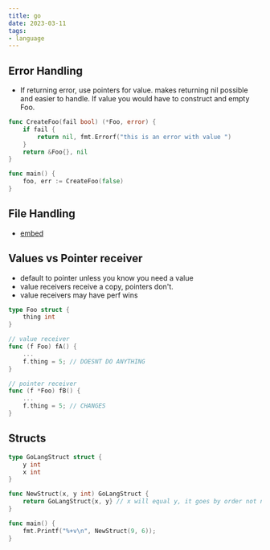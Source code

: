 ```yaml
---
title: go
date: 2023-03-11
tags:
- language
---
```


## Error Handling

- If returning error, use pointers for value. makes returning nil possible and easier to handle. If value you would have to construct and empty Foo.

```go
func CreateFoo(fail bool) (*Foo, error) {
	if fail {
		return nil, fmt.Errorf("this is an error with value ")
	}
	return &Foo{}, nil
}

func main() {
	foo, err := CreateFoo(false)
}
```



## File Handling

- [embed](https://blog.carlmjohnson.net/post/2021/how-to-use-go-embed/)

## Values vs Pointer receiver

- default to pointer unless you know you need a value
- value receivers receive a copy, pointers don't.
- value receivers may have perf wins

```go
type Foo struct {
    thing int
}

// value receiver
func (f Foo) fA() {
    ...
    f.thing = 5; // DOESNT DO ANYTHING
}

// pointer receiver
func (f *Foo) fB() {
    ...
    f.thing = 5; // CHANGES
}
```

## Structs

```go
type GoLangStruct struct {
    y int
    x int
}

func NewStruct(x, y int) GoLangStruct {
    return GoLangStruct{x, y} // x will equal y, it goes by order not name
}

func main() {
    fmt.Printf("%+v\n", NewStruct(9, 6));
}
```